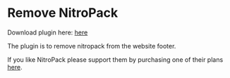 # Remove NitroPack
Download plugin here: [here](https://nitropack.io/)

The plugin is to remove nitropack from the website footer.

If you like NitroPack please support them by purchasing one of their plans [here](https://nitropack.io/).